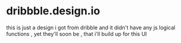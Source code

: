 # dribbble.design.io

this is just a design i got from dribble and it didn't have any js logical functions , yet they'll soon be , that i'll build up for this UI
